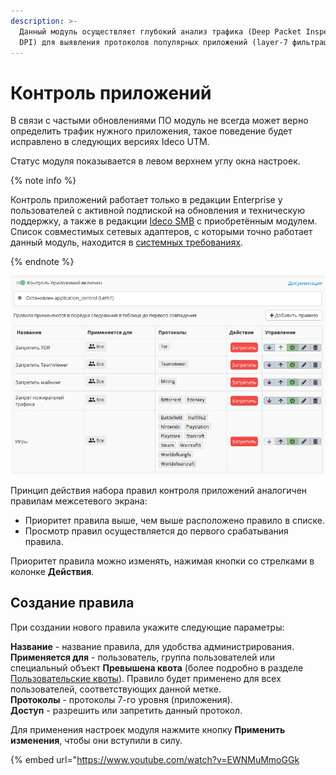 ```yaml
---
description: >-
  Данный модуль осуществляет глубокий анализ трафика (Deep Packet Inspection -
  DPI) для выявления протоколов популярных приложений (layer-7 фильтрация)
---
```


# Контроль приложений

В связи с частыми обновлениями ПО модуль не всегда может верно определить трафик нужного приложения, такое поведение будет исправлено в следующих версиях Ideco UTM.

Статус модуля показывается в левом верхнем углу окна настроек.

{% note info %}

Контроль приложений работает только в редакции Enterprise у пользователей с активной подпиской на обновления и техническую поддержку, а также в редакции [Ideco SMB](https://smb.ideco.ru) с приобретённым модулем. Список совместимых сетевых адаптеров, с которыми точно работает данный модуль, находится в [системных требованиях](../../system-requirements.md).

{% endnote %}

![](../../attachments/4982467/11436182.png)

Принцип действия набора правил контроля приложений аналогичен правилам межсетевого экрана:

* Приоритет правила выше, чем выше расположено правило в списке.
* Просмотр правил осуществляется до первого срабатывания правила.

Приоритет правила можно изменять, нажимая кнопки со стрелками в колонке **Действия**.

## Создание правила

При создании нового правила укажите следующие параметры:

**Название** - название правила, для удобства администрирования.\
**Применяется для** - пользователь, группа пользователей или специальный объект **Превышена квота** (более подробно в разделе [Пользовательские квоты](../quotas.md)). Правило будет применено для всех пользователей, соответствующих данной метке.\
**Протоколы** - протоколы 7-го уровня (приложения).\
**Доступ** - разрешить или запретить данный протокол.

Для применения настроек модуля нажмите кнопку **Применить изменения**, чтобы они вступили в силу.

{% embed url="https://www.youtube.com/watch?v=EWNMuMmoGGk

